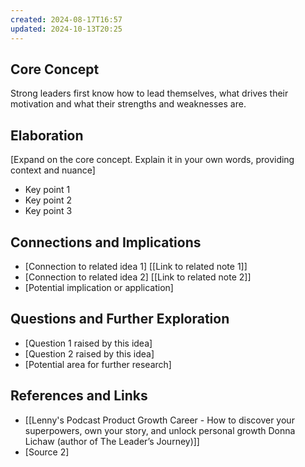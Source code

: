 ```yaml
---
created: 2024-08-17T16:57
updated: 2024-10-13T20:25
---
```


## Core Concept
Strong leaders first know how to lead themselves, what drives their motivation and what their strengths and weaknesses are. 

## Elaboration
[Expand on the core concept. Explain it in your own words, providing context and nuance]

- Key point 1
- Key point 2
- Key point 3

## Connections and Implications
- [Connection to related idea 1] [[Link to related note 1]]
- [Connection to related idea 2] [[Link to related note 2]]
- [Potential implication or application]

## Questions and Further Exploration
- [Question 1 raised by this idea]
- [Question 2 raised by this idea]
- [Potential area for further research]

## References and Links
- [[Lenny's Podcast Product Growth Career - How to discover your superpowers, own your story, and unlock personal growth Donna Lichaw (author of The Leader’s Journey)]]
- [Source 2]